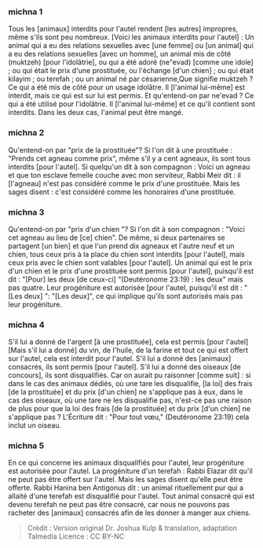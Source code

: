 
### michna 1
Tous les [animaux] interdits pour l'autel rendent [les autres] impropres, même s'ils sont peu nombreux. [Voici les animaux interdits pour l'autel] : Un animal qui a eu des relations sexuelles avec [une femme] ou [un animal] qui a eu des relations sexuelles [avec un homme], un animal mis de côté (muktzeh) [pour l'idolâtrie], ou qui a été adoré (ne"evad) [comme une idole] ; ou qui était le prix d'une prostituée, ou l'échange [d'un chien] ; ou qui était kilayim ; ou terefah ; ou un animal né par césarienne,Que signifie muktzeh ? Ce qui a été mis de côté pour un usage idolâtre. Il [l'animal lui-même] est interdit, mais ce qui est sur lui est permis. Et qu'entend-on par ne'evad ? Ce qui a été utilisé pour l'idolâtrie. Il [l'animal lui-même] et ce qu'il contient sont interdits. Dans les deux cas, l'animal peut être mangé.

### michna 2
Qu'entend-on par "prix de la prostituée"? Si l'on dit à une prostituée : "Prends cet agneau comme prix", même s'il y a cent agneaux, ils sont tous interdits [pour l'autel]. Si quelqu'un dit à son compagnon : Voici un agneau et que ton esclave femelle couche avec mon serviteur, Rabbi Meir dit : il [l'agneau] n'est pas considéré comme le prix d'une prostituée. Mais les sages disent : c'est considéré comme les honoraires d'une prostituée.

### michna 3
Qu'entend-on par "prix d'un chien "? Si l'on dit à son compagnon : "Voici cet agneau au lieu de [ce] chien". De même, si deux partenaires se partagent [un bien] et que l'un prend dix agneaux et l'autre neuf et un chien, tous ceux pris à la place du chien sont interdits [pour l'autel], mais ceux pris avec le chien sont valables [pour l'autel]. Un animal qui est le prix d'un chien et le prix d'une prostituée sont permis [pour l'autel], puisqu'il est dit : "[Pour] les deux [de ceux-ci] "(Deutéronome 23:19) : les deux" mais pas quatre. Leur progéniture est autorisée [pour l'autel, puisqu'il est dit : "[Les deux] ": "[Les deux]", ce qui implique qu'ils sont autorisés mais pas leur progéniture.

### michna 4
S'il lui a donné de l'argent [à une prostituée], cela est permis [pour l'autel] [Mais s'il lui a donné] du vin, de l'huile, de la farine et tout ce qui est offert sur l'autel, cela est interdit pour l'autel. S'il lui a donné des [animaux] consacrés, ils sont permis [pour l'autel]. S'il lui a donné des oiseaux [de concours], ils sont disqualifiés. Car on aurait pu raisonner [comme suit] : si dans le cas des animaux dédiés, où une tare les disqualifie, [la loi] des frais [de la prostituée] et du prix [d'un chien] ne s'applique pas à eux, dans le cas des oiseaux, où une tare ne les disqualifie pas, n'est-ce pas une raison de plus pour que la loi des frais [de la prostituée] et du prix [d'un chien] ne s'applique pas ? L'Écriture dit : "Pour tout vœu," (Deutéronome 23:19) cela inclut un oiseau.

### michna 5
En ce qui concerne les animaux disqualifiés pour l'autel, leur progéniture est autorisée pour l'autel. La progéniture d'un terefah : Rabbi Elazar dit qu'il ne peut pas être offert sur l'autel. Mais les sages disent qu'elle peut être offerte. Rabbi Hanina ben Antigonus dit : un animal rituellement pur qui a allaité d'une terefah est disqualifié pour l'autel. Tout animal consacré qui est devenu terefah ne peut pas être consacré, car nous ne pouvons pas racheter des [animaux] consacrés afin de les donner à manger aux chiens.

>Crédit : Version original Dr. Joshua Kulp & translation, adaptation Talmedia
>Licence : CC BY-NC